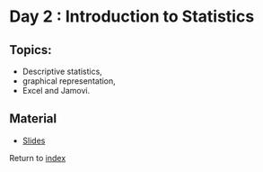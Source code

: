 # Day 2 : Introduction to Statistics

## Topics:
- Descriptive statistics, 
- graphical representation,
- Excel and Jamovi.

## Material

- [Slides](https://docs.google.com/presentation/d/1sGyJCuRQtLIVZYmAdwxnmaOTYz4ccBoWBRlSgnIjet4/edit#slide=id.g31aa3c2d41e_0_127)


Return to [index](index.md)
